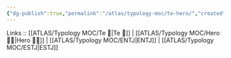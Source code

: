```yaml
---
{"dg-publish":true,"permalink":"/atlas/typology-moc/te-hero/","created":"","updated":"2023-02-26T16:43:17.239+01:00"}
---
```


Links :: [[ATLAS/Typology MOC/Te 🏹\|Te 🏹]] | [[ATLAS/Typology MOC/Hero 🦸‍♂️\|Hero 🦸‍♂️]] | [[ATLAS/Typology MOC/ENTJ\|ENTJ]] | [[ATLAS/Typology MOC/ESTJ\|ESTJ]]
